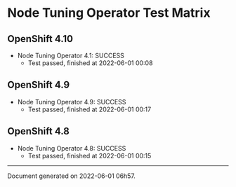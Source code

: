 
Node Tuning Operator Test Matrix
================================

OpenShift 4.10
--------------



* Node Tuning Operator 4.1: SUCCESS
  - Test passed, finished at 2022-06-01 00:08






OpenShift 4.9
-------------



* Node Tuning Operator 4.9: SUCCESS
  - Test passed, finished at 2022-06-01 00:17






OpenShift 4.8
-------------



* Node Tuning Operator 4.8: SUCCESS
  - Test passed, finished at 2022-06-01 00:15






---
Document generated on 2022-06-01 06h57.
